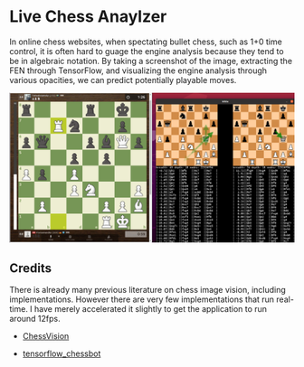 # Live Chess Anaylzer

In online chess websites, when spectating bullet chess, such as 1+0 time control, it is often hard to guage the engine analysis because they tend to be in algebraic notation. By taking a screenshot of the image, extracting the FEN through TensorFlow, and visualizing the engine analysis through various opacities, we can predict potentially playable moves.

![](https://github.com/fluxt/chess-vision/blob/master/figures/demo.png)

## Credits

There is already many previous literature on chess image vision, including implementations. However there are very few implementations that run real-time. I have merely accelerated it slightly to get the application to run around 12fps.

 - [ChessVision](https://github.com/pmauchle/ChessVision)

 - [tensorflow_chessbot](https://github.com/Elucidation/tensorflow_chessbot)
